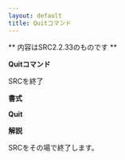 ```yaml
---
layout: default
title: Quitコマンド
---
```

** 内容はSRC2.2.33のものです **

**Quitコマンド**

SRCを終了

**書式**

**Quit**

**解説**

SRCをその場で終了します。
